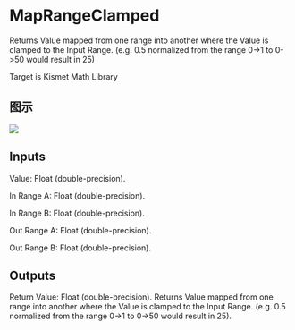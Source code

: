 # MapRangeClamped

Returns Value mapped from one range into another where the Value is clamped to the Input Range. (e.g. 0.5 normalized from the range 0->1 to 0->50 would result in 25)

Target is Kismet Math Library

## 图示

![]($-20221218-19500092.png)

## Inputs

Value: Float (double-precision).

In Range A: Float (double-precision).

In Range B: Float (double-precision).

Out Range A: Float (double-precision).

Out Range B: Float (double-precision).  

## Outputs

Return Value: Float (double-precision). Returns Value mapped from one range into another where the Value is clamped to the Input Range. (e.g. 0.5 normalized from the range 0->1 to 0->50 would result in 25).

